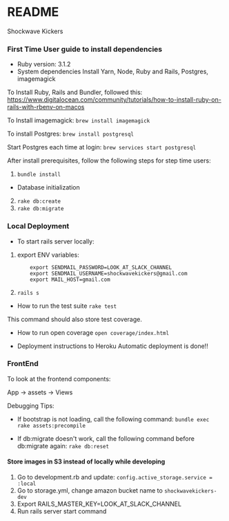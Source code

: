 # README

Shockwave Kickers

### First Time User guide to install dependencies

* Ruby version: 3.1.2
* System dependencies
  Install Yarn, Node, Ruby and Rails, Postgres, imagemagick

To Install Ruby, Rails and Bundler, followed this: https://www.digitalocean.com/community/tutorials/how-to-install-ruby-on-rails-with-rbenv-on-macos

To Install imagemagick:
`brew install imagemagick`

To install Postgres:
`brew install postgresql`

Start Postgres each time at login:
`brew services start postgresql`

After install prerequisites, follow the following steps for step time users:

1) `bundle install`

* Database initialization

2) `rake db:create`
3) `rake db:migrate`

### Local Deployment

* To start rails server locally:

1) export ENV variables:
    ```
        export SENDMAIL_PASSWORD=LOOK_AT_SLACK_CHANNEL
        export SENDMAIL_USERNAME=shockwavekickers@gmail.com
        export MAIL_HOST=gmail.com
    ```
2) `rails s`

* How to run the test suite
  `rake test`

This command should also store test coverage.

* How to run open coverage
  `open coverage/index.html`

* Deployment instructions to Heroku
  Automatic deployment is done!!


### FrontEnd

To look at the frontend components:

App -> assets -> Views

Debugging Tips:

* If bootstrap is not loading, call the following command:
 `bundle exec rake assets:precompile`

* If db:migrate doesn't work, call the following command before db:migrate again:
 `rake db:reset`


 #### Store images in S3 instead of locally while developing

1) Go to development.rb and update:
    `config.active_storage.service = :local`
2) Go to storage.yml, change amazon bucket name to `shockwavekickers-dev`
3) Export RAILS_MASTER_KEY=LOOK_AT_SLACK_CHANNEL
4) Run rails server start command
